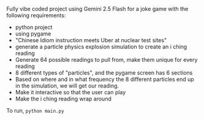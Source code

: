 Fully vibe coded project using Gemini 2.5 Flash for a joke game with the following requirements:

- python project
- using pygame
- "Chinese Idiom instruction meets Uber at nuclear test sites"
- generate a particle physics explosion simulation to create an i ching reading
- Generate 64 possible readings to pull from, make them unique for every reading
- 8 different types of "particles", and the pygame screen has 6 sections
- Based on where and in what frequency the 8 different particles end up in the simulation, we will get our reading.
- Make it interactive so that the user can play
- Make the i ching reading wrap around

To run, `python main.py`
